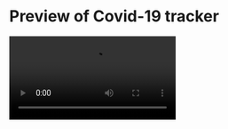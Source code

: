 # Preview of Covid-19 tracker

![flutter](https://res.cloudinary.com/dpuxvcbwo/video/upload/v1597446739/covid-tracker_ka7hea.mp4)
